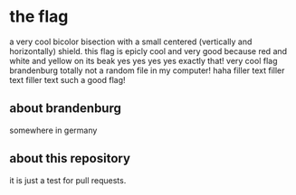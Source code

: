 # the flag
a very cool bicolor bisection with a small centered (vertically and horizontally) shield. this flag is epicly cool and very good because red and white and yellow on its beak yes yes yes yes exactly that! very cool flag brandenburg totally not a random file in my computer! haha filler text filler text filler text such a good flag!
## about brandenburg
somewhere in germany
## about this repository
it is just a test for pull requests.
